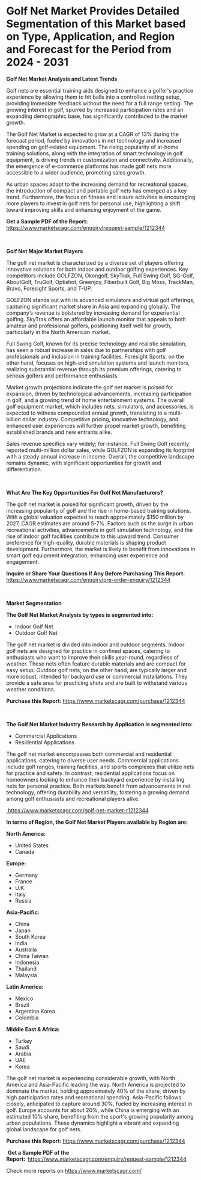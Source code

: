 <p><h1>Golf Net Market Provides Detailed Segmentation of this Market based on Type, Application, and Region and Forecast for the Period from 2024 - 2031</h1></p><p><strong>Golf Net Market Analysis and Latest Trends</strong></p>
<p><p>Golf nets are essential training aids designed to enhance a golfer's practice experience by allowing them to hit balls into a controlled netting setup, providing immediate feedback without the need for a full range setting. The growing interest in golf, spurred by increased participation rates and an expanding demographic base, has significantly contributed to the market growth. </p><p>The Golf Net Market is expected to grow at a CAGR of 13% during the forecast period, fueled by innovations in net technology and increased spending on golf-related equipment. The rising popularity of at-home training solutions, along with the integration of smart technology in golf equipment, is driving trends in customization and connectivity. Additionally, the emergence of e-commerce platforms has made golf nets more accessible to a wider audience, promoting sales growth.</p><p>As urban spaces adapt to the increasing demand for recreational spaces, the introduction of compact and portable golf nets has emerged as a key trend. Furthermore, the focus on fitness and leisure activities is encouraging more players to invest in golf nets for personal use, highlighting a shift toward improving skills and enhancing enjoyment of the game.</p></p>
<p><strong>Get a Sample PDF of the Report:&nbsp;</strong> <a href="https://www.marketscagr.com/enquiry/request-sample/1212344?utm_campaign=1789&utm_medium=2&utm_source=Github&utm_content=ia&utm_term=27122024&utm_id=golf-net">https://www.marketscagr.com/enquiry/request-sample/1212344</a></p>
<p>&nbsp;</p>
<p><strong>Golf Net Major Market Players</strong></p>
<p><p>The golf net market is characterized by a diverse set of players offering innovative solutions for both indoor and outdoor golfing experiences. Key competitors include GOLFZON, Okongolf, SkyTrak, Full Swing Golf, SG-Golf, AboutGolf, TruGolf, Optishot, Greenjoy, Fiberbuilt Golf, Big Moss, TrackMan, Bravo, Foresight Sports, and T-UP. </p><p>GOLFZON stands out with its advanced simulators and virtual golf offerings, capturing significant market share in Asia and expanding globally. The company’s revenue is bolstered by increasing demand for experiential golfing. SkyTrak offers an affordable launch monitor that appeals to both amateur and professional golfers, positioning itself well for growth, particularly in the North American market.</p><p>Full Swing Golf, known for its precise technology and realistic simulation, has seen a robust increase in sales due to partnerships with golf professionals and inclusion in training facilities. Foresight Sports, on the other hand, focuses on high-end simulation systems and launch monitors, realizing substantial revenue through its premium offerings, catering to serious golfers and performance enthusiasts.</p><p>Market growth projections indicate the golf net market is poised for expansion, driven by technological advancements, increasing participation in golf, and a growing trend of home entertainment systems. The overall golf equipment market, which includes nets, simulators, and accessories, is expected to witness compounded annual growth, translating to a multi-billion dollar industry. Competitive pricing, innovative technology, and enhanced user experiences will further propel market growth, benefiting established brands and new entrants alike.</p><p>Sales revenue specifics vary widely; for instance, Full Swing Golf recently reported multi-million dollar sales, while GOLFZON is expanding its footprint with a steady annual increase in income. Overall, the competitive landscape remains dynamic, with significant opportunities for growth and differentiation.</p></p>
<p>&nbsp;</p>
<p><strong>What Are The Key Opportunities For Golf Net Manufacturers?</strong></p>
<p><p>The golf net market is poised for significant growth, driven by the increasing popularity of golf and the rise in home-based training solutions. With a global valuation expected to reach approximately $150 million by 2027, CAGR estimates are around 5-7%. Factors such as the surge in urban recreational activities, advancements in golf simulation technology, and the rise of indoor golf facilities contribute to this upward trend. Consumer preference for high-quality, durable materials is shaping product development. Furthermore, the market is likely to benefit from innovations in smart golf equipment integration, enhancing user experience and engagement.</p></p>
<p><strong>Inquire or Share Your Questions If Any Before Purchasing This Report:</strong> <a href="https://www.marketscagr.com/enquiry/pre-order-enquiry/1212344?utm_campaign=1789&utm_medium=2&utm_source=Github&utm_content=ia&utm_term=27122024&utm_id=golf-net">https://www.marketscagr.com/enquiry/pre-order-enquiry/1212344</a></p>
<p>&nbsp;</p>
<p><strong>Market Segmentation</strong></p>
<p><strong>The Golf Net Market Analysis by types is segmented into:</strong></p>
<p><ul><li>Indoor Golf Net</li><li>Outdoor Golf Net</li></ul></p>
<p><p>The golf net market is divided into indoor and outdoor segments. Indoor golf nets are designed for practice in confined spaces, catering to enthusiasts who want to improve their skills year-round, regardless of weather. These nets often feature durable materials and are compact for easy setup. Outdoor golf nets, on the other hand, are typically larger and more robust, intended for backyard use or commercial installations. They provide a safe area for practicing shots and are built to withstand various weather conditions.</p></p>
<p><strong>Purchase this Report:&nbsp;</strong><a href="https://www.marketscagr.com/purchase/1212344?utm_campaign=1789&utm_medium=2&utm_source=Github&utm_content=ia&utm_term=27122024&utm_id=golf-net">https://www.marketscagr.com/purchase/1212344</a></p>
<p>&nbsp;</p>
<p><strong>The Golf Net Market Industry Research by Application is segmented into:</strong></p>
<p><ul><li>Commercial Applications</li><li>Residential Applications</li></ul></p>
<p><p>The golf net market encompasses both commercial and residential applications, catering to diverse user needs. Commercial applications include golf ranges, training facilities, and sports complexes that utilize nets for practice and safety. In contrast, residential applications focus on homeowners looking to enhance their backyard experience by installing nets for personal practice. Both markets benefit from advancements in net technology, offering durability and versatility, fostering a growing demand among golf enthusiasts and recreational players alike.</p></p>
<p><a href="https://www.marketscagr.com/golf-net-market-r1212344?utm_campaign=1789&utm_medium=2&utm_source=Github&utm_content=ia&utm_term=27122024&utm_id=golf-net">&nbsp;https://www.marketscagr.com/golf-net-market-r1212344</a></p>
<p><strong>In terms of Region, the Golf Net Market Players available by Region are:</strong></p>
<p>
    <p> <strong> North America: </strong>
        <ul>
            <li>United States</li>
            <li>Canada</li>
        </ul>
        </p> 
    <p> <strong> Europe: </strong>
        <ul>
            <li>Germany</li>
            <li>France</li>
            <li>U.K.</li>
            <li>Italy</li>
            <li>Russia</li>
        </ul>
        </p> 
    <p> <strong> Asia-Pacific: </strong>
        <ul>
            <li>China</li>
            <li>Japan</li>
            <li>South Korea</li>
            <li>India</li>
            <li>Australia</li>
            <li>China Taiwan</li>
            <li>Indonesia</li>
            <li>Thailand</li>
            <li>Malaysia</li>
        </ul>
        </p> 
    <p> <strong> Latin America: </strong>
        <ul>
            <li>Mexico</li>
            <li>Brazil</li>
            <li>Argentina Korea</li>
            <li>Colombia</li>
        </ul>
        </p> 
    <p> <strong> Middle East & Africa: </strong>
        <ul>
            <li>Turkey</li>
            <li>Saudi</li>
            <li>Arabia</li>
            <li>UAE</li>
            <li>Korea</li>
        </ul>
    </p>
    </p>
<p><p>The golf net market is experiencing considerable growth, with North America and Asia-Pacific leading the way. North America is projected to dominate the market, holding approximately 40% of the share, driven by high participation rates and recreational spending. Asia-Pacific follows closely, anticipated to capture around 30%, fueled by increasing interest in golf. Europe accounts for about 20%, while China is emerging with an estimated 10% share, benefiting from the sport's growing popularity among urban populations. These dynamics highlight a vibrant and expanding global landscape for golf nets.</p></p>
<p><strong>Purchase this Report: </strong><a href="https://www.marketscagr.com/purchase/1212344?utm_campaign=1789&utm_medium=2&utm_source=Github&utm_content=ia&utm_term=27122024&utm_id=golf-net">https://www.marketscagr.com/purchase/1212344</a></p>
<p>&nbsp;<strong>Get a Sample PDF of the Report:&nbsp;&nbsp;</strong><a href="https://www.marketscagr.com/enquiry/request-sample/1212344?utm_campaign=1789&utm_medium=2&utm_source=Github&utm_content=ia&utm_term=27122024&utm_id=golf-net">https://www.marketscagr.com/enquiry/request-sample/1212344</a></p>
<p><strong></strong></p>
<p>Check more reports on <a href="https://www.marketscagr.com/?utm_campaign=1789&utm_medium=2&utm_source=Github&utm_content=ia&utm_term=27122024&utm_id=golf-net">https://www.marketscagr.com/</a></p>